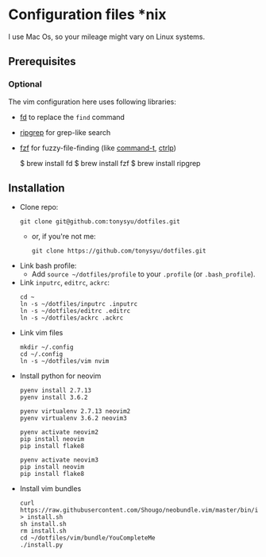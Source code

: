 Configuration files *nix
========================

I use Mac Os, so your mileage might vary on Linux systems.

Prerequisites
-------------

### Optional

The vim configuration here uses following libraries:
- [fd](https://github.com/sharkdp/fd) to replace the `find` command
- [ripgrep](https://github.com/BurntSushi/ripgrep) for grep-like search
- [fzf](https://github.com/junegunn/fzf#usage) for fuzzy-file-finding (like [command-t](https://github.com/wincent/command-t), [ctrlp](https://github.com/kien/ctrlp.vim))

    $ brew install fd
    $ brew install fzf
    $ brew install ripgrep

Installation
------------

- Clone repo:
    ```
    git clone git@github.com:tonysyu/dotfiles.git
    ```
    - or, if you're not me:
        ```
        git clone https://github.com/tonysyu/dotfiles.git
        ```
- Link bash profile:
    - Add `source ~/dotfiles/profile` to your `.profile` (or `.bash_profile`).
- Link `inputrc`, `editrc`, `ackrc`:
    ```
    cd ~
    ln -s ~/dotfiles/inputrc .inputrc
    ln -s ~/dotfiles/editrc .editrc
    ln -s ~/dotfiles/ackrc .ackrc
    ```
- Link vim files
    ```
    mkdir ~/.config
    cd ~/.config
    ln -s ~/dotfiles/vim nvim
    ```
- Install python for neovim
    ```
    pyenv install 2.7.13
    pyenv install 3.6.2

    pyenv virtualenv 2.7.13 neovim2
    pyenv virtualenv 3.6.2 neovim3

    pyenv activate neovim2
    pip install neovim
    pip install flake8

    pyenv activate neovim3
    pip install neovim
    pip install flake8
    ```
- Install vim bundles
    ```
    curl https://raw.githubusercontent.com/Shougo/neobundle.vim/master/bin/install.sh > install.sh
    sh install.sh
    rm install.sh
    cd ~/dotfiles/vim/bundle/YouCompleteMe
    ./install.py
    ```
